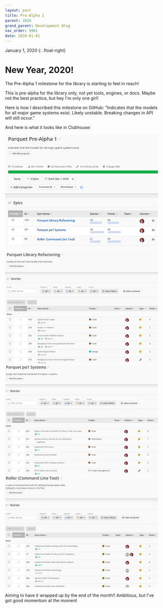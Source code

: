 ```yaml
---
layout: post
title: Pre-Alpha 1
parent: 2020
grand_parent: Development Blog
nav_order: 9981
date: 2020-01-01
---
```

January 1, 2020
{: .float-right}

# New Year, 2020!

The Pre-Alpha 1 milestone for the library is starting to feel in reach!

This is pre-alpha for the library only, not yet tools, engines, or docs.
Maybe not the best practice, but hey I'm only one girl!

Here is how I described this milestone on GitHub:
  "Indicates that the models for all major game systems exist.
  Likely unstable. Breaking changes in API will still occur."

And here is what it looks like in Clubhouse:

![The Pre-Alpha 1 Milestone in Clubhouse](image-2020-01-01_1.png)
![The Library Refactoring Epic in Clubhouse](image-2020-01-01_2.png)
![The Pre-Alpha 1 Systems Epic in Clubhouse](image-2020-01-01_3.png)
![The Roller Command Line Tool Epic in Clubhouse](image-2020-01-01_4.png)

Aiming to have it wrapped up by the end of the month!! 
Ambitious, but I've got good momentum at the moment
